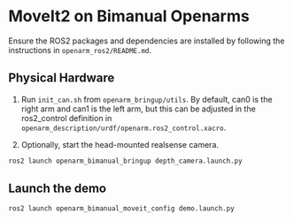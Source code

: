 # MoveIt2 on Bimanual Openarms

Ensure the ROS2 packages and dependencies are installed by following the instructions in `openarm_ros2/README.md`.

## Physical Hardware
1. Run `init_can.sh` from `openarm_bringup/utils`. 
   By default, can0 is the right arm and can1 is the left arm, but this can be adjusted in the ros2_control definition in `openarm_description/urdf/openarm.ros2_control.xacro`.

2. Optionally, start the head-mounted realsense camera.
   
```sh
ros2 launch openarm_bimanual_bringup depth_camera.launch.py
```

## Launch the demo

```sh
ros2 launch openarm_bimanual_moveit_config demo.launch.py
```
